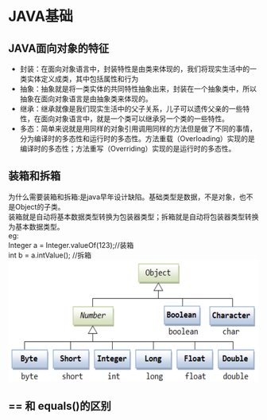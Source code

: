 # JAVA基础
## JAVA面向对象的特征
* 封装：在面向对象语言中，封装特性是由类来体现的，我们将现实生活中的一类实体定义成类，其中包括属性和行为
* 抽象：抽象就是将一类实体的共同特性抽象出来，封装在一个抽象类中，所以抽象在面向对象语言是由抽象类来体现的。
* 继承：继承就像是我们现实生活中的父子关系，儿子可以遗传父亲的一些特性，在面向对象语言中，就是一个类可以继承另一个类的一些特性。
* 多态：简单来说就是用同样的对象引用调用同样的方法但是做了不同的事情，分为编译时的多态性和运行时的多态性。方法重载（Overloading）实现的是编译时的多态性；方法重写（Overriding）实现的是运行时的多态性。

## 装箱和拆箱
为什么需要装箱和拆箱:是java早年设计缺陷。基础类型是数据，不是对象，也不是Object的子类。
<br>
装箱就是自动将基本数据类型转换为包装器类型；拆箱就是自动将包装器类型转换为基本数据类型。
<br>
eg:
<br>
Integer a = Integer.valueOf(123);//装箱 
<br>
int b = a.intValue(); //拆箱
<br>
<img src="images/装箱拆箱.png" width="545px" height="245px">

## == 和 equals()的区别


